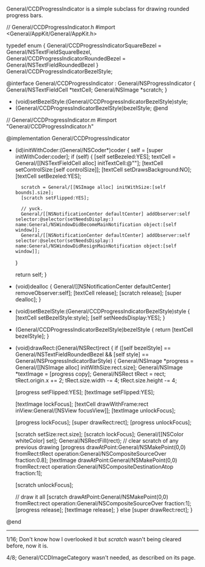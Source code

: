 General/CCDProgressIndicator is a simple subclass for drawing rounded progress bars.

    
// General/CCDProgressIndicator.h
#import <General/AppKit/General/AppKit.h>

typedef enum {
    General/CCDProgressIndicatorSquareBezel  = General/NSTextFieldSquareBezel,
    General/CCDProgressIndicatorRoundedBezel = General/NSTextFieldRoundedBezel
} General/CCDProgressIndicatorBezelStyle;


@interface General/CCDProgressIndicator : General/NSProgressIndicator
{
    General/NSTextFieldCell *textCell;
    General/NSImage *scratch;
}

- (void)setBezelStyle:(General/CCDProgressIndicatorBezelStyle)style;
- (General/CCDProgressIndicatorBezelStyle)bezelStyle;
@end

    
// General/CCDProgressIndicator.m
#import "General/CCDProgressIndicator.h"

@implementation General/CCDProgressIndicator

- (id)initWithCoder:(General/NSCoder*)coder {
    self = [super initWithCoder:coder];
    if (self) {
        [self setBezeled:YES];
        textCell = General/[[NSTextFieldCell alloc] initTextCell:@""];
        [textCell setControlSize:[self controlSize]];
        [textCell setDrawsBackground:NO];
        [textCell setBezeled:YES];
        
        scratch = General/[[NSImage alloc] initWithSize:[self bounds].size];
        [scratch setFlipped:YES];

        // yuck.
        General/[[NSNotificationCenter defaultCenter] addObserver:self selector:@selector(setNeedsDisplay:) name:General/NSWindowDidBecomeMainNotification object:[self window]];
        General/[[NSNotificationCenter defaultCenter] addObserver:self selector:@selector(setNeedsDisplay:) name:General/NSWindowDidResignMainNotification object:[self window]];
    }

    return self;
}

- (void)dealloc
{
    General/[[NSNotificationCenter defaultCenter] removeObserver:self];
    [textCell release];
    [scratch release];
    [super dealloc];
}

- (void)setBezelStyle:(General/CCDProgressIndicatorBezelStyle)style
{
    [textCell setBezelStyle:style];
    [self setNeedsDisplay:YES];
}
- (General/CCDProgressIndicatorBezelStyle)bezelStyle
{
    return [textCell bezelStyle];
}

- (void)drawRect:(General/NSRect)rect
{
    if ([self bezelStyle] == General/NSTextFieldRoundedBezel && [self style] == General/NSProgressIndicatorBarStyle) {
    General/NSImage *progress = General/[[NSImage alloc] initWithSize:rect.size];
    General/NSImage *textImage = [progress copy];
    General/NSRect tRect = rect;
        tRect.origin.x += 2;
        tRect.size.width -= 4;
        tRect.size.height -= 4;
        
    [progress setFlipped:YES];
    [textImage setFlipped:YES];

    [textImage lockFocus];
    [textCell drawWithFrame:rect inView:General/[NSView focusView]];
    [textImage unlockFocus];

    [progress lockFocus];
    [super drawRect:rect];
    [progress unlockFocus];
    
    [scratch setSize:rect.size];
    [scratch lockFocus];
        General/[[NSColor whiteColor] set];
        General/NSRectFill(rect); // clear scratch of any previous drawing
    [progress drawAtPoint:General/NSMakePoint(0,0) fromRect:tRect operation:General/NSCompositeSourceOver fraction:0.8];
    [textImage drawAtPoint:General/NSMakePoint(0,0) fromRect:rect operation:General/NSCompositeDestinationAtop fraction:1];
    
    [scratch unlockFocus];
    
    // draw it all
    [scratch drawAtPoint:General/NSMakePoint(0,0) fromRect:rect operation:General/NSCompositeSourceOver fraction:1];
    [progress release];
    [textImage release];
    } else [super drawRect:rect];
}

@end

----
1/16; Don't know how I overlooked it but *scratch* wasn't being cleared before, now it is.

4/8; General/CCDImageCategory wasn't needed, as described on its page.